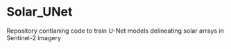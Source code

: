 # Solar_UNet
Repository contianing code to train U-Net models delineating solar arrays in Sentinel-2 imagery
